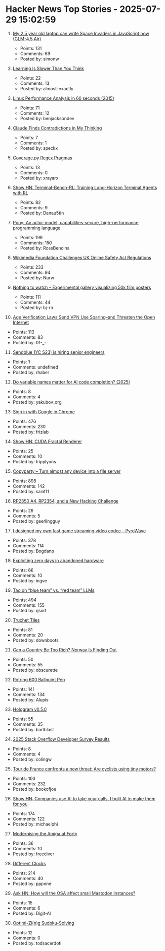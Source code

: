 # Hacker News Top Stories - 2025-07-29 15:02:59

1. [My 2.5 year old laptop can write Space Invaders in JavaScript now (GLM-4.5 Air)](https://simonwillison.net/2025/Jul/29/space-invaders/)
   - Points: 131
   - Comments: 69
   - Posted by: simonw

2. [Learning Is Slower Than You Think](https://nisheethvishnoi.substack.com/p/learning-is-slower-than-you-think)
   - Points: 22
   - Comments: 13
   - Posted by: almost-exactly

3. [Linux Performance Analysis in 60 seconds (2015)](https://netflixtechblog.com/linux-performance-analysis-in-60-000-milliseconds-accc10403c55)
   - Points: 71
   - Comments: 12
   - Posted by: benjacksondev

4. [Claude Finds Contradictions in My Thinking](https://angadh.com/contradictions-1)
   - Points: 7
   - Comments: 1
   - Posted by: speckx

5. [Coverage.py Regex Pragmas](https://nedbatchelder.com/blog/202507/coveragepy_regex_pragmas.html)
   - Points: 13
   - Comments: 0
   - Posted by: xrayarx

6. [Show HN: Terminal-Bench-RL: Training Long-Horizon Terminal Agents with RL](https://github.com/Danau5tin/terminal-bench-rl)
   - Points: 82
   - Comments: 9
   - Posted by: Danau5tin

7. [Pony: An actor-model, capabilities-secure, high-performance programming language](https://www.ponylang.io/discover/)
   - Points: 199
   - Comments: 150
   - Posted by: RossBencina

8. [Wikimedia Foundation Challenges UK Online Safety Act Regulations](https://wikimediafoundation.org/news/2025/07/17/wikimedia-foundation-challenges-uk-online-safety-act-regulations/)
   - Points: 233
   - Comments: 94
   - Posted by: Nurw

9. [Nothing to watch – Experimental gallery visualizing 50k film posters](https://nothing-to-watch.port80.ch)
   - Points: 111
   - Comments: 44
   - Posted by: bj-rn

10. [Age Verification Laws Send VPN Use Soaring–and Threaten the Open Internet](https://www.wired.com/story/vpn-use-spike-age-verification-laws-uk/)
   - Points: 113
   - Comments: 83
   - Posted by: 01-_-

11. [Sendblue (YC S23) is hiring senior engineers](https://www.ycombinator.com/companies/sendblue/jobs/VP7cA0F-senior-backend-engineer)
   - Points: 1
   - Comments: undefined
   - Posted by: rhaber

12. [Do variable names matter for AI code completion? (2025)](https://yakubov.org/blogs/2025-07-25-variable-naming-impact-on-ai-code-completion)
   - Points: 8
   - Comments: 4
   - Posted by: yakubov_org

13. [Sign in with Google in Chrome](https://underpassapp.com/news/2025/7/5.html)
   - Points: 476
   - Comments: 230
   - Posted by: frizlab

14. [Show HN: CUDA Fractal Renderer](https://github.com/tripplyons/cuda-fractal-renderer)
   - Points: 25
   - Comments: 10
   - Posted by: tripplyons

15. [Copyparty – Turn almost any device into a file server](https://github.com/9001/copyparty)
   - Points: 898
   - Comments: 142
   - Posted by: saint11

16. [RP2350 A4, RP2354, and a New Hacking Challenge](https://www.raspberrypi.com/news/rp2350-a4-rp2354-and-a-new-hacking-challenge/)
   - Points: 29
   - Comments: 5
   - Posted by: geerlingguy

17. [I designed my own fast game streaming video codec – PyroWave](https://themaister.net/blog/2025/06/16/i-designed-my-own-ridiculously-fast-game-streaming-video-codec-pyrowave/)
   - Points: 378
   - Comments: 114
   - Posted by: Bogdanp

18. [Exploiting zero days in abandoned hardware](https://blog.trailofbits.com/2025/07/25/exploiting-zero-days-in-abandoned-hardware/)
   - Points: 66
   - Comments: 10
   - Posted by: ingve

19. [Tao on “blue team” vs. “red team” LLMs](https://mathstodon.xyz/@tao/114915604830689046)
   - Points: 494
   - Comments: 155
   - Posted by: qsort

20. [Truchet Tiles](https://en.wikipedia.org/wiki/Truchet_tiles)
   - Points: 81
   - Comments: 20
   - Posted by: downboots

21. [Can a Country Be Too Rich? Norway Is Finding Out](https://www.bloomberg.com/news/articles/2025-07-25/can-a-country-be-too-rich-norway-is-finding-out-essay)
   - Points: 50
   - Comments: 55
   - Posted by: obscurette

22. [Rotring 600 Ballpoint Pen](https://www.shellshore.com/review-rotring-600-ballpoint-pen/)
   - Points: 141
   - Comments: 134
   - Posted by: Alupis

23. [Hologram v0.5.0](https://hologram.page/blog/hologram-v0-5-0-released)
   - Points: 55
   - Comments: 35
   - Posted by: bartblast

24. [2025 Stack Overflow Developer Survey Results](https://survey.stackoverflow.co/2025)
   - Points: 8
   - Comments: 4
   - Posted by: colingw

25. [Tour de France confronts a new threat: Are cyclists using tiny motors?](https://www.washingtonpost.com/world/2025/07/25/tour-france-bikes-hidden-motors/)
   - Points: 103
   - Comments: 232
   - Posted by: bookofjoe

26. [Show HN: Companies use AI to take your calls. I built AI to make them for you](https://www.pipervoice.com/)
   - Points: 174
   - Comments: 122
   - Posted by: michaelphi

27. [Modernising the Amiga at Forty](https://benjamin.computer/posts/2025-07-28-amiga40.html)
   - Points: 36
   - Comments: 10
   - Posted by: freediver

28. [Different Clocks](https://ianto-cannon.github.io/clock.html)
   - Points: 214
   - Comments: 40
   - Posted by: pppone

29. [Ask HN: How will the OSA affect small Mastodon instances?](undefined)
   - Points: 15
   - Comments: 6
   - Posted by: Digit-Al

30. [Optimi-Zi(n)g Sudoku-Solving](https://log.pfad.fr/2025/optimi-zig-sudoku-solving/)
   - Points: 12
   - Comments: 0
   - Posted by: todsacerdoti


